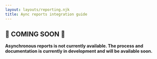 ```yaml
---
layout: layouts/reporting.njk
title: Aync reports integration guide
---
```

## 🚧 COMING SOON 🚧

**Asynchronous reports is not currently available. The process and documentation is currently in development and will be available soon.**
